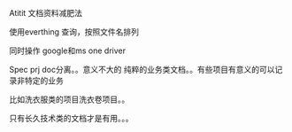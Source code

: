 Atitit 文档资料减肥法 

使用everthing 查询，按照文件名排列 

同时操作 google和ms one driver


Spec prj doc分离。。意义不大的 纯粹的业务类文档。。有些项目有意义的可以记录非特定的业务

比如洗衣服类的项目洗衣卷项目。。

只有长久技术类的文档才是有用。。。
